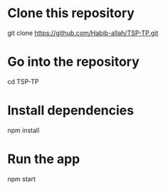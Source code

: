 # Clone this repository
git clone https://github.com/Habib-allah/TSP-TP.git
# Go into the repository
cd TSP-TP
# Install dependencies
npm install
# Run the app
npm start